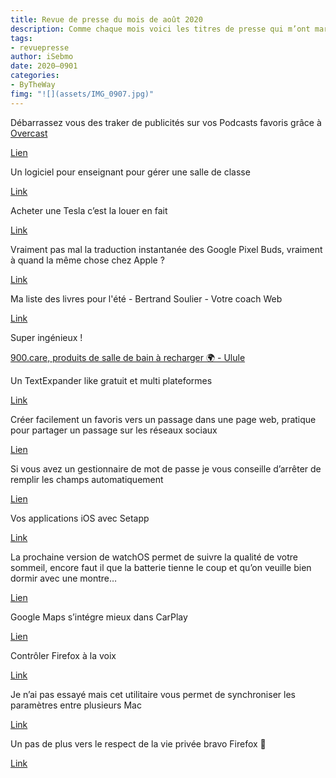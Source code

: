 ```yaml
---
title: Revue de presse du mois de août 2020
description: Comme chaque mois voici les titres de presse qui m’ont marqué. 
tags: 
- revuepresse
author: iSebmo
date: 2020–0901
categories: 
- ByTheWay
fimg: "![](assets/IMG_0907.jpg)"
--- 
```

Débarrassez vous des traker de publicités sur vos Podcasts favoris grâce à [Overcast](https://overcast.fm/) 

[Lien](https://www.theverge.com/2020/8/31/21408823/overcast-podcast-app-beta-data-tracking)

Un logiciel pour enseignant pour gérer une salle de classe 

[Link](https://outilstice.com/2020/08/salle-de-classe-logiciel-creer-un-plan-de-classe/)

Acheter une Tesla c’est la louer en fait

[Link](https://www.presse-citron.net/avec-ce-message-tesla-rappelle-a-ses-clients-quils-ne-sont-pas-completement-proprietaires-de-leur-voiture/)

Vraiment pas mal la traduction instantanée des Google Pixel Buds, vraiment à quand la même chose chez Apple ?

[Link](http://feedproxy.google.com/~r/Frandroid/~3/MLmjd3o7QDU/751571_traduction-ecoute-partagee-et-alerte-les-google-pixel-buds-en-font-encore-plus)


Ma liste des livres pour l'été - Bertrand Soulier - Votre coach Web

[Link](https://votrecoachweb.com/525-recommandations-livres-ete/ "Ma liste des livres pour l'été - Bertrand Soulier - Votre coach Web")

Super ingénieux ! 

[900.care, produits de salle de bain à recharger 🌍 - Ulule](https://mobile.ulule.com/900-care/?lang=fr)

Un TextExpander like gratuit et multi plateformes

[Link](https://korben.info/espanso-gagner-temps-tapez-clavier.html)

Créer facilement un favoris vers un passage dans une page web, pratique pour partager un passage sur les réseaux sociaux

[Lien](https://outilstice.com/2020/08/bookmarkify-creer-des-favoris-vers-des-passages-dune-page-web/)

Si vous avez un gestionnaire de mot de passe je vous conseille d’arrêter de remplir les champs automatiquement

[Lien](https://www.theverge.com/2020/8/17/21372731/google-chrome-86-http-https-form-autofill-security)

Vos applications iOS avec Setapp

[Link](https://www.cultofmac.com/719767/setapp-ios/)

La prochaine version de watchOS permet de suivre la qualité de votre sommeil, encore faut il que la batterie tienne le coup et qu’on veuille bien dormir avec une montre…

[Lien](https://www.theverge.com/2020/8/10/21361793/apple-watchos-7-public-beta-now-available-new-features-sleep-tracking)

Google Maps s’intégre mieux dans CarPlay 

[Lien](https://www.theverge.com/2020/8/10/21358978/google-maps-carplay-dashboard-mode-update-support-directions)

Contrôler Firefox à la voix

[Link](https://korben.info/firefox-voice-comment-controler-firefox-voix.html)

Je n’ai pas essayé mais cet utilitaire vous permet de synchroniser les paramètres entre plusieurs Mac

[Link](https://github.com/lra/mackup)

Un pas de plus vers le respect de la vie privée bravo Firefox 👏 

[Link](https://www.zdnet.fr/actualites/firefox-ajoute-des-protections-contre-le-suivi-de-redirections-39907737.htm#xtor=123456)